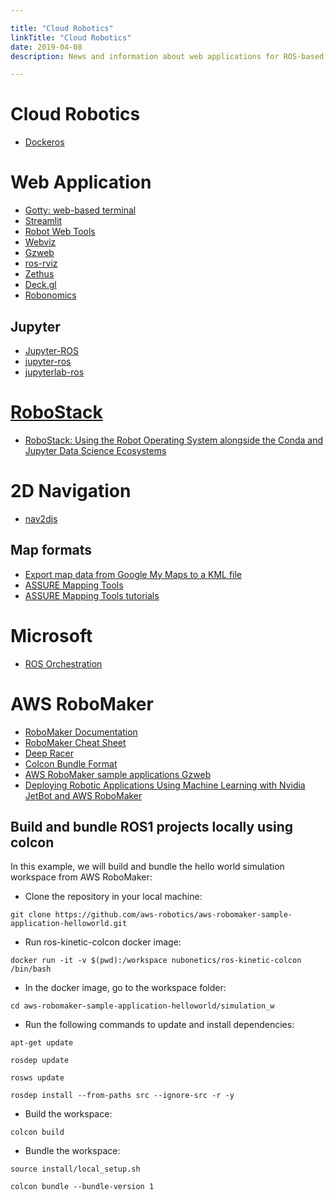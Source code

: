 ```yaml
---

title: "Cloud Robotics"  
linkTitle: "Cloud Robotics"  
date: 2019-04-08  
description: News and information about web applications for ROS-based robots

---
```


# Cloud Robotics

*   [Dockeros](https://github.com/ct2034/dockeROS)

# Web Application

*   [Gotty: web-based terminal](https://github.com/yudai/gotty/)
*   [Streamlit](https://www.streamlit.io/)
*   [Robot Web Tools](http://robotwebtools.org/)
*   [Webviz](https://github.com/cruise-automation/webviz)
*   [Gzweb](http://gazebosim.org/gzweb.html)
*   [ros-rviz](https://github.com/jstnhuang/ros-rviz)
*   [Zethus](https://github.com/rapyuta-robotics/zethus)
*   [Deck.gl](https://deck.gl/#/)
*   [Robonomics](https://wiki.robonomics.network/docs/)

## Jupyter
*   [Jupyter-ROS](https://jupyter-ros.readthedocs.io/en/latest/)
*   [jupyter-ros](https://github.com/RoboStack/jupyter-ros)
*   [jupyterlab-ros](https://github.com/RoboStack/jupyterlab-ros)

# [RoboStack](https://github.com/RoboStack)
*   [RoboStack: Using the Robot Operating System alongside the Conda and Jupyter Data Science Ecosystems](https://arxiv.org/pdf/2104.12910.pdf)

# 2D Navigation

*   [nav2djs](https://github.com/GT-RAIL/nav2djs)

## Map formats

*   [Export map data from Google My Maps to a KML file](https://help.scribblemaps.com/knowledgebase/articles/1917415-export-map-data-from-google-my-maps-to-a-kml-file)
*   [ASSURE Mapping Tools](https://github.com/hatem-darweesh/assuremappingtools)
*   [ASSURE Mapping Tools tutorials](https://www.youtube.com/watch?v=oQFkeAeBnOE)

# Microsoft

*   [ROS Orchestration](https://github.com/microsoft/Ros-Orchestration)

# AWS RoboMaker

*   [RoboMaker Documentation](https://docs.aws.amazon.com/robomaker/latest/dg/what-is-robomaker.html)
*   [RoboMaker Cheat Sheet](https://www.techrepublic.com/article/aws-robomaker-a-cheat-sheet/)
*   [Deep Racer](https://github.com/aws-robotics/aws-robomaker-sample-application-deepracer)
*   [Colcon Bundle Format](https://github.com/colcon/colcon-bundle/blob/master/BUNDLE_FORMAT.md)
*   [AWS RoboMaker sample applications Gzweb](https://github.com/jerwallace/aws-robomaker-sample-apps-gzweb)
*   [Deploying Robotic Applications Using Machine Learning with Nvidia JetBot and AWS RoboMaker](https://pages.awscloud.com/Deploying-Robotic-Applications-Using-Machine-Learning-with-Nvidia-JetBot-and-AWS-RoboMaker_2019_0711-RBT_OD.html)

## Build and bundle ROS1 projects locally using colcon

In this example, we will build and bundle the hello world simulation workspace from AWS RoboMaker:

*   Clone the repository in your local machine:

`git clone https://github.com/aws-robotics/aws-robomaker-sample-application-helloworld.git`

*   Run ros-kinetic-colcon docker image:

`docker run -it -v $(pwd):/workspace nubonetics/ros-kinetic-colcon /bin/bash`

*   In the docker image, go to the workspace folder:

`cd aws-robomaker-sample-application-helloworld/simulation_w`

*   Run the following commands to update and install dependencies:

`apt-get update`

`rosdep update`

`rosws update`

`rosdep install --from-paths src --ignore-src -r -y`

*   Build the workspace:

`colcon build`

*   Bundle the workspace:

`source install/local_setup.sh`

`colcon bundle --bundle-version 1`
